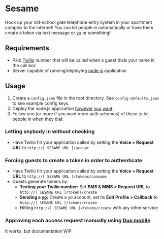 # Sesame

Hook up your old-school gate telephone entry system in your apartment complex to the internet! You can let people in automatically or have them create a token via text message or [yo](http://justyo.co) or something!

## Requirements

* Paid [Twilio](http://twilio.com) number that will be called when a guest dials your name in the call box
* Server capable of running/deploying [node.js](http://nodejs.org) application

## Usage

1. Create a `config.json` file in the root directory. See `config-defaults.json` to see example config keys.
2. Deploy the node.js application [however](https://www.digitalocean.com/community/tutorials/how-to-use-pm2-to-setup-a-node-js-production-environment-on-an-ubuntu-vps) [you](http://thatextramile.be/blog/2012/01/hosting-a-node-js-site-through-apache/) [want](https://blog.risingstack.com/operating-node-in-production/).
3. Follow one (or more if you want more auth schemes) of these to let people in when they dial:

### Letting anybody in without checking

* Have Twilio hit your application called by setting the **Voice > Request URL** to `http://[ SESAME URL ]/accept`

### Forcing guests to create a token in order to authenticate

* Have Twilio hit your application called by setting the **Voice > Request URL** to `http://[ SESAME URL ]/tokens/consume`
* Guests generate tokens by: 
    * **Texting your Twilio number:** Set **SMS & MMS > Request URL** to  `http://[ SESAME URL ]/tokens/create`
    * **Sending a [yo](http://justyo.co):** Create a yo account, set its **Edit Profile > Callback** to  `http://[ SESAME URL ]/tokens/create`
    * Hitting `http://[ SESAME URL ]/tokens/create` with any other service

### Approving each access request manually using [Duo mobile](http://duosecurity.com)

It works, but documentation WIP